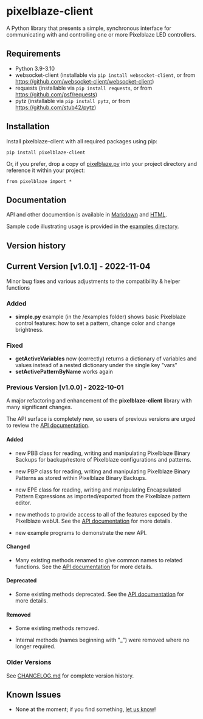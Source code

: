 # pixelblaze-client
A Python library that presents a simple, synchronous interface for communicating with and
controlling one or more Pixelblaze LED controllers. 

## Requirements
- Python 3.9-3.10
- websocket-client (installable via `pip install websocket-client`, or from https://github.com/websocket-client/websocket-client)
- requests (installable via `pip install requests`, or from https://github.com/psf/requests)
- pytz (installable via `pip install pytz`, or from https://github.com/stub42/pytz)

## Installation
Install pixelblaze-client with all required packages using pip:

```pip install pixelblaze-client```

Or, if you prefer, drop a copy of [pixelblaze.py](pixelblaze/pixelblaze.py) into your project directory and reference it within your project:

```from pixelblaze import *```

## <a name="documentation"></a>Documentation

API and other documention is available in [Markdown](docs/index.md) and [HTML](https://zranger1.github.io/pixelblaze-client/).

Sample code illustrating usage is provided in the [examples directory](examples/).

## Version history

## Current Version [**v1.0.1**] - 2022-11-04

Minor bug fixes and various adjustments to the compatibility & helper functions

### Added
* **simple.py** example (in the /examples folder) shows basic Pixelblaze control features: how to set a pattern, change color and change brightness.

### Fixed
* **getActiveVariables** now (correctly) returns a dictionary of variables and values 
instead of a nested dictionary under the single key "vars"
* **setActivePatternByName** works again

### Previous Version [**v1.0.0**] - 2022-10-01

A major refactoring and enhancement of the **pixelblaze-client** library with many significant changes. 

The API surface is completely new, so users of previous versions are urged to review the [API documentation](#documentation).

#### Added

* new PBB class for reading, writing and manipulating Pixelblaze Binary Backups for backup/restore of Pixelblaze configurations and patterns.

* new PBP class for reading, writing and manipulating Pixelblaze Binary Patterns as stored within Pixelblaze Binary Backups.

* new EPE class for reading, writing and manipulating Encapsulated Pattern Expressions as imported/exported from the Pixelblaze pattern editor.

* new methods to provide access to all of the features exposed by the Pixelblaze webUI. See the [API documentation](#documentation) for more details.

* new example programs to demonstrate the new API.

#### Changed

* Many existing methods renamed to give common names to related functions.  See the [API documentation](#documentation) for more details.

#### Deprecated

* Some existing methods deprecated.  See the [API documentation](#documentation) for more details.

#### Removed

* Some existing methods removed.  

* Internal methods (names beginning with "_") were removed where no longer required.

### Older Versions

See [CHANGELOG.md](CHANGELOG.md) for complete version history.

## Known Issues
- None at the moment; if you find something, [let us know](/../../issues/new/choose)!
